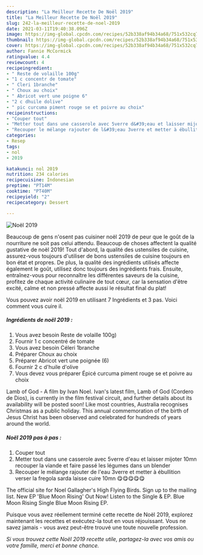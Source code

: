 ```yaml
---
description: "La Meilleur Recette De Noël 2019"
title: "La Meilleur Recette De Noël 2019"
slug: 242-la-meilleur-recette-de-noel-2019
date: 2021-03-11T19:40:38.096Z
image: https://img-global.cpcdn.com/recipes/52b338af94b34a68/751x532cq70/noel-2019-photo-principale-de-la-recette.jpg
thumbnail: https://img-global.cpcdn.com/recipes/52b338af94b34a68/751x532cq70/noel-2019-photo-principale-de-la-recette.jpg
cover: https://img-global.cpcdn.com/recipes/52b338af94b34a68/751x532cq70/noel-2019-photo-principale-de-la-recette.jpg
author: Fannie McCormick
ratingvalue: 4.4
reviewcount: 4
recipeingredient:
- " Reste de volaille 100g"
- "1 c concentr de tomate"
- " Cleri 1branche"
- " Choux au choix"
- " Abricot vert une poigne 6"
- "2 c dhuile dolive"
- " pic curcuma piment rouge se et poivre au choix"
recipeinstructions:
- "Couper tout"
- "Metter tout dans une casserole avec 5verre d&#39;eau et laisser mijoter 10mn recouper la viande et faire passé les légumes dans un blender"
- "Recouper le mélange rajouter de l&#39;eau 3verre et metter à ébullition verser la fregola sarda laisse cuire 10mn 😋😋😋😋😋"
categories:
- Resep
tags:
- nol
- 2019

katakunci: nol 2019 
nutrition: 234 calories
recipecuisine: Indonesian
preptime: "PT14M"
cooktime: "PT40M"
recipeyield: "2"
recipecategory: Dessert

---
```



![Noël 2019](https://img-global.cpcdn.com/recipes/52b338af94b34a68/751x532cq70/noel-2019-photo-principale-de-la-recette.jpg)

Beaucoup de gens n'osent pas cuisiner noël 2019 de peur que le goût de la nourriture ne soit pas celui attendu. Beaucoup de choses affectent la qualité gustative de noël 2019! Tout d'abord, la qualité des ustensiles de cuisine, assurez-vous toujours d'utiliser de bons ustensiles de cuisine toujours en bon état et propres. De plus, la qualité des ingrédients utilisés affecte également le goût, utilisez donc toujours des ingrédients frais. Ensuite, entraînez-vous pour reconnaître les différentes saveurs de la cuisine, profitez de chaque activité culinaire de tout cœur, car la sensation d'être excité, calme et non pressé affecte aussi le résultat final du plat!

<!--inarticleads1-->

Vous pouvez avoir noël 2019 en utilisant 7 Ingrédients et 3 pas. Voici comment vous cuire il.

##### Ingrédients de noël 2019 :

1. Vous avez besoin  Reste de volaille 100g)
1. Fournir 1 c concentré de tomate
1. Vous avez besoin  Céleri 1branche
1. Préparer  Choux au choix
1. Préparer  Abricot vert une poignée (6)
1. Fournir 2 c d&#39;huile d&#39;olive
1. Vous devez vous préparer  Épicé curcuma piment rouge se et poivre au choix


Lamb of God - A film by Ivan Noel. Ivan&#39;s latest film, Lamb of God (Cordero de Dios), is currently in the film festival circuit, and further details about its availability will be posted soon! Like most countries, Australia recognises Christmas as a public holiday. This annual commemoration of the birth of Jesus Christ has been observed and celebrated for hundreds of years around the world. 

<!--inarticleads2-->

##### Noël 2019 pas à pas :

1. Couper tout
1. Metter tout dans une casserole avec 5verre d&#39;eau et laisser mijoter 10mn recouper la viande et faire passé les légumes dans un blender
1. Recouper le mélange rajouter de l&#39;eau 3verre et metter à ébullition verser la fregola sarda laisse cuire 10mn 😋😋😋😋😋


The official site for Noel Gallagher&#39;s High Flying Birds. Sign up to the mailing list. New EP &#39;Blue Moon Rising&#39; Out Now! Listen to the Single &amp; EP. Blue Moon Rising Single Blue Moon Rising EP. 

<!--inarticleads1-->

<p>
Puisque vous avez réellement terminé cette recette de Noël 2019, explorez maintenant les recettes et exécutez-la tout en vous réjouissant. Vous ne savez jamais - vous avez peut-être trouvé une toute nouvelle profession.
</p>

<p>
<i>Si vous trouvez cette Noël 2019 recette utile, partagez-la avec vos amis ou votre famille, merci et bonne chance.</i>
</p>
